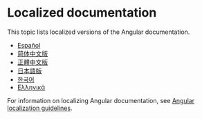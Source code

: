 # Localized documentation

This topic lists localized versions of the Angular documentation.

* [Español](http://docs.angular.lat/)
* [简体中文版](https://angular.cn/)
* [正體中文版](https://angular.tw/)
* [日本語版](https://angular.jp/)
* [한국어](https://angular.kr/)
* [Ελληνικά](https://angular-gr.web.app/)

For information on localizing Angular documentation, see [Angular localization guidelines](guide/localizing-angular).
